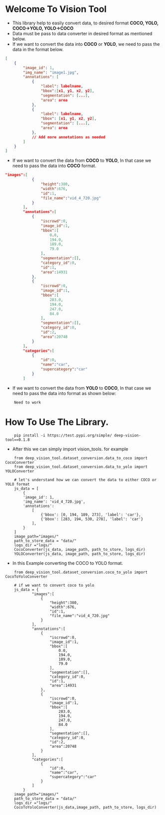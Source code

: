 # Welcome To Vision Tool 
* This library help to easily convert data, to desired format **COCO, YOLO, COCO->YOLO, YOLO->COCO**
* Data must be pass to data converter in desired format as mentioned below.
* If we want to convert the data into **COCO** or **YOLO**, we need to pass the data in the format below.
```json
[
    {
        "image_id": 1,
        "img_name": "image1.jpg",
        "annotations": [
            {
                "label": labelname,
                "bbox":[x1, y1, x2, y2],
                "segmentation": [...],
                "area": area
            },
            {
                "label": labelname,
                "bbox": [x1, y1, x2, y2],
                "segmentation": [...],
                "area": area
            },
            // Add more annotations as needed
        ]
    }
]
```
*  If we want to convert the data from **COCO** to **YOLO**, In that case we need to pass the data into **COCO** format.
```json
"images":[
            {
                "height":380,
                "width":676,
                "id":1,
                "file_name":"vid_4_720.jpg"
            }
        ],
        "annotations":[
            {
                "iscrowd":0,
                "image_id":1,
                "bbox":[
                    0.0,
                    194.0,
                    189.0,
                    79.0
                ],
                "segmentation":[],
                "category_id":0,
                "id":1,
                "area":14931
            },
            {
                "iscrowd":0,
                "image_id":1,
                "bbox":[
                    283.0,
                    194.0,
                    247.0,
                    84.0
                ],
                "segmentation":[],
                "category_id":0,
                "id":2,
                "area":20748
            }
        ],
        "categories":[
            {
                "id":0,
                "name":"car",
                "supercategory":"car"
            }
        ]
```
* If we want to convert the data from **YOLO** to **COCO**, In that case we need to pass the data into format as shown below:
```
    Need to work
```
# How To Use The Library.
```
    pip install -i https://test.pypi.org/simple/ deep-vision-tool==0.1.8
```
* After this we can simply import vision_tools. for example
```
    from deep_vision_tool.dataset_conversion.data_to_coco import CocoConverter
    from deep_vision_tool.dataset_conversion.data_to_yolo import YOLOConverter

    # let's understand how we can convert the data to either COCO or YOLO format
    js_data = [
        {
        'image_id': 1,
        'img_name': 'vid_4_720.jpg',
        'annotations': 
            [
                {'bbox': [0, 194, 189, 273], 'label': 'car'},
                {'bbox': [283, 194, 530, 278], 'label': 'car'}
            ],
        }
    ]
    image_path="images/"
    path_to_store_data = "data/"
    logs_dir ="logs/"
    CocoConverter(js_data, image_path, path_to_store, logs_dir)
    YOLOConverter(js_data, image_path, path_to_store, logs_dir)
```
* In this Example converting the COCO to YOLO format.
```
    from deep_vision_tool.dataset_conversion.coco_to_yolo import CocoToYoloConverter

    # if we want to convert coco to yolo
    js_data = {
            "images":[
                {
                    "height":380,
                    "width":676,
                    "id":1,
                    "file_name":"vid_4_720.jpg"
                }
            ],
            "annotations":[
                {
                    "iscrowd":0,
                    "image_id":1,
                    "bbox":[
                        0.0,
                        194.0,
                        189.0,
                        79.0
                    ],
                    "segmentation":[],
                    "category_id":0,
                    "id":1,
                    "area":14931
                },
                {
                    "iscrowd":0,
                    "image_id":1,
                    "bbox":[
                        283.0,
                        194.0,
                        247.0,
                        84.0
                    ],
                    "segmentation":[],
                    "category_id":0,
                    "id":2,
                    "area":20748
                }
            ],
            "categories":[
                {
                    "id":0,
                    "name":"car",
                    "supercategory":"car"
                }
            ]
        }
    image_path="images/"
    path_to_store_data = "data/"
    logs_dir ="logs/"
    CocoToYoloConverter(js_data,image_path, path_to_store, logs_dir)
```
